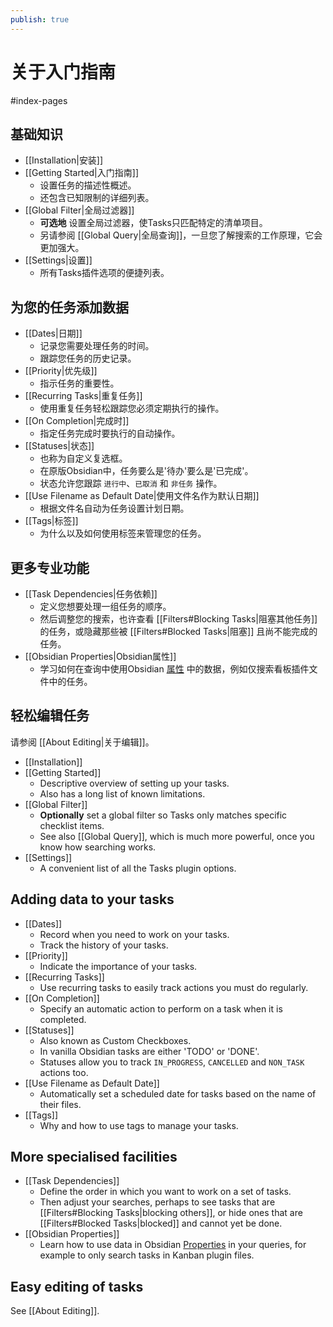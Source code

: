 ```yaml
---
publish: true
---
```


# 关于入门指南

<span class="related-pages">#index-pages</span>

## 基础知识

- [[Installation|安装]]
- [[Getting Started|入门指南]]
  - 设置任务的描述性概述。
  - 还包含已知限制的详细列表。
- [[Global Filter|全局过滤器]]
  - **可选地** 设置全局过滤器，使Tasks只匹配特定的清单项目。
  - 另请参阅 [[Global Query|全局查询]]，一旦您了解搜索的工作原理，它会更加强大。
- [[Settings|设置]]
  - 所有Tasks插件选项的便捷列表。

## 为您的任务添加数据

- [[Dates|日期]]
  - 记录您需要处理任务的时间。
  - 跟踪您任务的历史记录。
- [[Priority|优先级]]
  - 指示任务的重要性。
- [[Recurring Tasks|重复任务]]
  - 使用重复任务轻松跟踪您必须定期执行的操作。
- [[On Completion|完成时]]
  - 指定任务完成时要执行的自动操作。
- [[Statuses|状态]]
  - 也称为自定义复选框。
  - 在原版Obsidian中，任务要么是'待办'要么是'已完成'。
  - 状态允许您跟踪 `进行中`、`已取消` 和 `非任务` 操作。
- [[Use Filename as Default Date|使用文件名作为默认日期]]
  - 根据文件名自动为任务设置计划日期。
- [[Tags|标签]]
  - 为什么以及如何使用标签来管理您的任务。

## 更多专业功能

- [[Task Dependencies|任务依赖]]
  - 定义您想要处理一组任务的顺序。
  - 然后调整您的搜索，也许查看 [[Filters#Blocking Tasks|阻塞其他任务]] 的任务，或隐藏那些被 [[Filters#Blocked Tasks|阻塞]] 且尚不能完成的任务。
- [[Obsidian Properties|Obsidian属性]]
  - 学习如何在查询中使用Obsidian [属性](https://help.obsidian.md/Editing+and+formatting/Properties) 中的数据，例如仅搜索看板插件文件中的任务。

## 轻松编辑任务

请参阅 [[About Editing|关于编辑]]。
- [[Installation]]
- [[Getting Started]]
  - Descriptive overview of setting up your tasks.
  - Also has a long list of known limitations.
- [[Global Filter]]
  - **Optionally** set a global filter so Tasks only matches specific checklist items.
  - See also [[Global Query]], which is much more powerful, once you know how searching works.
- [[Settings]]
  - A convenient list of all the Tasks plugin options.

## Adding data to your tasks

- [[Dates]]
  - Record when you need to work on your tasks.
  - Track the history of your tasks.
- [[Priority]]
  - Indicate the importance of your tasks.
- [[Recurring Tasks]]
  - Use recurring tasks to easily track actions you must do regularly.
- [[On Completion]]
  - Specify an automatic action to perform on a task when it is completed.
- [[Statuses]]
  - Also known as Custom Checkboxes.
  - In vanilla Obsidian tasks are either 'TODO' or 'DONE'.
  - Statuses allow you to track `IN_PROGRESS`, `CANCELLED` and `NON_TASK` actions too.
- [[Use Filename as Default Date]]
  - Automatically set a scheduled date for tasks based on the name of their files.
- [[Tags]]
  - Why and how to use tags to manage your tasks.

## More specialised facilities

- [[Task Dependencies]]
  - Define the order in which you want to work on a set of tasks.
  - Then adjust your searches, perhaps to see tasks that are [[Filters#Blocking Tasks|blocking others]], or hide ones that are [[Filters#Blocked Tasks|blocked]] and cannot yet be done.
- [[Obsidian Properties]]
  - Learn how to use data in Obsidian [Properties](https://help.obsidian.md/Editing+and+formatting/Properties) in your queries, for example to only search tasks in Kanban plugin files.

## Easy editing of tasks

See [[About Editing]].

